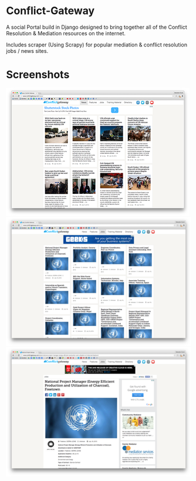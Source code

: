 # Conflict-Gateway
A social Portal build in Django designed to bring together all of the Conflict Resolution &amp; Mediation resources on the internet.

Includes scraper (Using Scrapy) for popular mediation & conflict resolution jobs / news sites.

# Screenshots
![Screenshot1](/screenshots/1.png?raw=true "Main Menu (Infinite Scroll)")
![Screenshot1](/screenshots/2.png?raw=true "Jobs Menu (Infinite Scroll)")
![Screenshot1](/screenshots/3.png?raw=true "Article Example (Job)")
